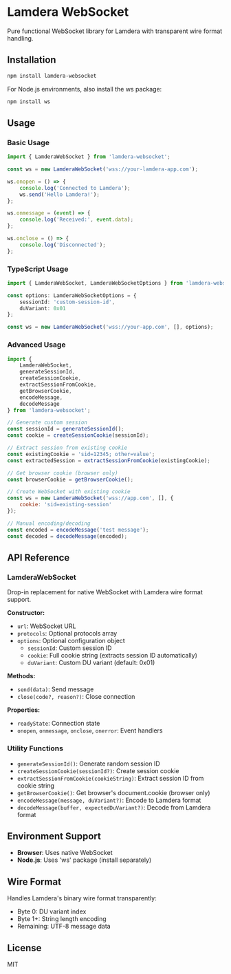 # Lamdera WebSocket

Pure functional WebSocket library for Lamdera with transparent wire format handling.

## Installation

```bash
npm install lamdera-websocket
```

For Node.js environments, also install the ws package:
```bash
npm install ws
```

## Usage

### Basic Usage

```javascript
import { LamderaWebSocket } from 'lamdera-websocket';

const ws = new LamderaWebSocket('wss://your-lamdera-app.com');

ws.onopen = () => {
    console.log('Connected to Lamdera');
    ws.send('Hello Lamdera!');
};

ws.onmessage = (event) => {
    console.log('Received:', event.data);
};

ws.onclose = () => {
    console.log('Disconnected');
};
```

### TypeScript Usage

```typescript
import { LamderaWebSocket, LamderaWebSocketOptions } from 'lamdera-websocket';

const options: LamderaWebSocketOptions = {
    sessionId: 'custom-session-id',
    duVariant: 0x01
};

const ws = new LamderaWebSocket('wss://your-app.com', [], options);
```

### Advanced Usage

```javascript
import { 
    LamderaWebSocket,
    generateSessionId,
    createSessionCookie,
    extractSessionFromCookie,
    getBrowserCookie,
    encodeMessage,
    decodeMessage
} from 'lamdera-websocket';

// Generate custom session
const sessionId = generateSessionId();
const cookie = createSessionCookie(sessionId);

// Extract session from existing cookie
const existingCookie = 'sid=12345; other=value';
const extractedSession = extractSessionFromCookie(existingCookie);

// Get browser cookie (browser only)
const browserCookie = getBrowserCookie();

// Create WebSocket with existing cookie
const ws = new LamderaWebSocket('wss://app.com', [], { 
    cookie: 'sid=existing-session' 
});

// Manual encoding/decoding
const encoded = encodeMessage('test message');
const decoded = decodeMessage(encoded);
```

## API Reference

### LamderaWebSocket

Drop-in replacement for native WebSocket with Lamdera wire format support.

**Constructor:**
- `url`: WebSocket URL
- `protocols`: Optional protocols array
- `options`: Optional configuration object
  - `sessionId`: Custom session ID
  - `cookie`: Full cookie string (extracts session ID automatically)
  - `duVariant`: Custom DU variant (default: 0x01)

**Methods:**
- `send(data)`: Send message
- `close(code?, reason?)`: Close connection

**Properties:**
- `readyState`: Connection state
- `onopen`, `onmessage`, `onclose`, `onerror`: Event handlers

### Utility Functions

- `generateSessionId()`: Generate random session ID
- `createSessionCookie(sessionId?)`: Create session cookie
- `extractSessionFromCookie(cookieString)`: Extract session ID from cookie string
- `getBrowserCookie()`: Get browser's document.cookie (browser only)
- `encodeMessage(message, duVariant?)`: Encode to Lamdera format
- `decodeMessage(buffer, expectedDuVariant?)`: Decode from Lamdera format

## Environment Support

- **Browser**: Uses native WebSocket
- **Node.js**: Uses 'ws' package (install separately)

## Wire Format

Handles Lamdera's binary wire format transparently:
- Byte 0: DU variant index
- Byte 1+: String length encoding
- Remaining: UTF-8 message data

## License

MIT 